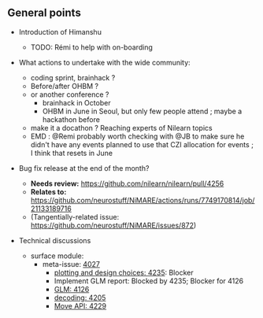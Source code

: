 General points
--------------

- Introduction of Himanshu
    - TODO: Rémi to help with on-boarding

- What actions to undertake with the wide community:
    - coding sprint, brainhack ?
    - Before/after OHBM ?
    - or another conference ?
        - brainhack in October
        - OHBM in June in Seoul, but only few people attend ; maybe a hackathon before
    - make it a docathon ? Reaching experts of Nilearn topics
    - EMD : @Remi probably worth checking with @JB to make sure he didn't have any events planned to use that CZI allocation for events ; I think that resets in June 


- Bug fix release at the end of the month?
  - **Needs review:** https://github.com/nilearn/nilearn/pull/4256 
  - **Relates to:** https://github.com/neurostuff/NiMARE/actions/runs/7749170814/job/21133189716
  - (Tangentially-related issue: https://github.com/neurostuff/NiMARE/issues/872)

- Technical discussions
    - surface module:
        - meta-issue: [4027](https://github.com/nilearn/nilearn/issues/4027)
          - [plotting and design choices: 4235](https://github.com/nilearn/nilearn/pull/4235): Blocker
          - Implement GLM report: Blocked by 4235; Blocker for 4126
          - [GLM: 4126](https://github.com/nilearn/nilearn/pull/4126)
          - [decoding: 4205](https://github.com/nilearn/nilearn/pull/4205)
          - [Move API: 4229](https://github.com/nilearn/nilearn/pull/4229)

